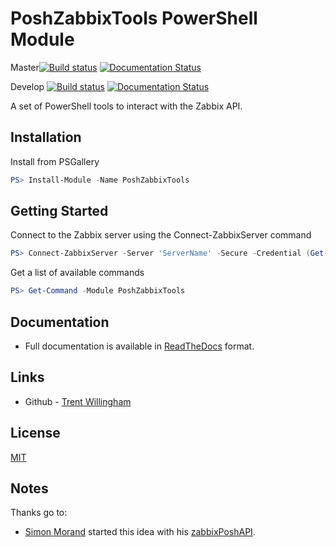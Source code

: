 # PoshZabbixTools PowerShell Module

Master[![Build status](https://ci.appveyor.com/api/projects/status/github/twillin912/poshzabbixtools?branch=master&passingText=master%20-%20OK&svg=true)](https://ci.appveyor.com/project/twillin912/poshzabbixtools/branch/stable)
[![Documentation Status](http://readthedocs.org/projects/poshzabbixtools/badge/?version=stable)](http://poshzabbixtools.readthedocs.io/en/stable/?badge=stable)

Develop
[![Build status](https://ci.appveyor.com/api/projects/status/github/twillin912/poshzabbixtools?branch=develop&passingText=develop%20-%20OK&svg=true)](https://ci.appveyor.com/project/twillin912/poshzabbixtools/branch/develop)
[![Documentation Status](http://readthedocs.org/projects/poshzabbixtools/badge/?version=develop)](http://poshzabbixtools.readthedocs.io/en/develop/?badge=develop)

A set of PowerShell tools to interact with the Zabbix API.

## Installation

Install from PSGallery

```powershell
PS> Install-Module -Name PoshZabbixTools
```

## Getting Started

Connect to the Zabbix server using the Connect-ZabbixServer command

```powershell
PS> Connect-ZabbixServer -Server 'ServerName' -Secure -Credential (Get-Credential)
```

Get a list of available commands

```powershell
PS> Get-Command -Module PoshZabbixTools
```

## Documentation

* Full documentation is available in [ReadTheDocs](http://poshzabbixtools.readthedocs.io/en/latest/) format.

## Links

- Github - [Trent Willingham](https://github.com/twillin912)


## License

[MIT](LICENSE)


## Notes

Thanks go to:
* [Simon Morand](https://github.com/simnyc) started this idea with his [zabbixPoshAPI](https://github.com/simnyc/zabbixPoshAPI).


